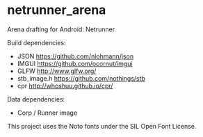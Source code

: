 # netrunner_arena
Arena drafting for Android: Netrunner

Build dependencies:
 * JSON https://github.com/nlohmann/json 
 * IMGUI https://github.com/ocornut/imgui
 * GLFW http://www.glfw.org/
 * stb_image.h https://github.com/nothings/stb
 * cpr http://whoshuu.github.io/cpr/

Data dependencies:
 * Corp / Runner image

This project uses the Noto fonts under the SIL Open Font License.
